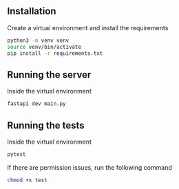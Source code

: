 ## Installation

Create a virtual environment and install the requirements

```bash
python3 -m venv venv
source venv/bin/activate
pip install -r requirements.txt
```

## Running the server
Inside the virtual environment
```bash
fastapi dev main.py
```

## Running the tests
Inside the virtual environment
```bash
pytest
```

If there are permission issues, run the following command
```bash
chmod +x test 
```
